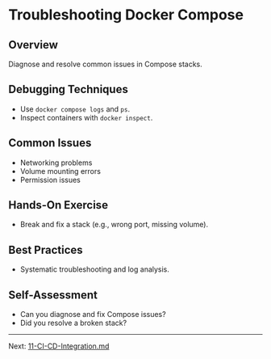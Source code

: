 # Troubleshooting Docker Compose

## Overview
Diagnose and resolve common issues in Compose stacks.

## Debugging Techniques
- Use `docker compose logs` and `ps`.
- Inspect containers with `docker inspect`.

## Common Issues
- Networking problems
- Volume mounting errors
- Permission issues

## Hands-On Exercise
- Break and fix a stack (e.g., wrong port, missing volume).

## Best Practices
- Systematic troubleshooting and log analysis.

## Self-Assessment
- Can you diagnose and fix Compose issues?
- Did you resolve a broken stack?

---
Next: [11-CI-CD-Integration.md](11-CI-CD-Integration.md)
